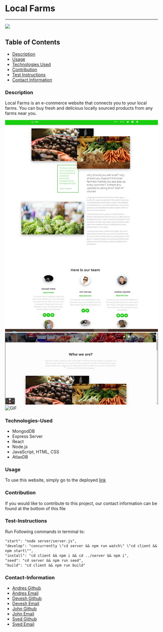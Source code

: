 # Local Farms
----
<a href="https://img.shields.io/badge/License-MIT-brightgreen"><img src="https://img.shields.io/badge/License-MIT-brightgreen"></a>
## Table of Contents
- [Description](#description)
- [Usage](#usage)
- [Technologies Used](#technologies-used)
- [Contribution](#contribution)
- [Test Instructions](#test-instructions)
- [Contact Information](#contact-information)

### Description
Local Farms is an e-commerce website that connects you to your local farms. You can buy fresh and delicious locally sourced products from any farms near you. 

![screenshot](/client/public/images/sitelayout.JPG)
![GIF](/client/public/images/LocalFarmsDemo.gif)
![GIF](/client/public/images/LocalProducts.gif)


### Technologies-Used
* MongodDB
* Express Server
* React
* Node.js
* JavaScript, HTML, CSS
* AtlasDB

### Usage
To use this website, simply go to the deployed
 [link](https://localfarms.herokuapp.com/LandingPage)

### Contribution
If you would like to contribute to this project, our contact information can be found at the bottom of this file

### Test-Instructions
Run Following commands in terminal to:

    "start": "node server/server.js",
    "develop": "concurrently \"cd server && npm run watch\" \"cd client && npm start\"",
    "install": "cd client && npm i && cd ../server && npm i",
    "seed": "cd server && npm run seed",
    "build": "cd client && npm run build"

### Contact-Information
* [Andres Github](https://github.com/andresaponte22)
* [Andres Email](andresaponte.f@gmail.com)
* [Devesh Github](https://github.com/Devesh-p1)
* [Devesh Email](deveshpatel1@outlook.com)
* [John Github](https://github.com/harviator)
* [John Email](harviator@gmail.com)
* [Syed Github](https://github.com/ahsan13101994)
* [Syed Email](ahsan.ali0307@gmail.com)
